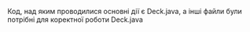 Код, над яким проводилися основні дії є Deck.java, а інші файли були потрібні для коректної роботи Deck.java
